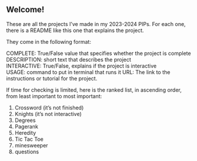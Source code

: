 ## Welcome!  
  
These are all the projects I’ve made in my 2023-2024 PIPs. For each one,
there is a README like this one that explains the project.  
  
They come in the following format:  
  
COMPLETE: True/False value that specifies whether the project is
complete  
DESCRIPTION: short text that describes the project  
INTERACTIVE: True/False, explains if the project is interactive  
USAGE: command to put in terminal that runs it
URL: The link to the instructions or tutorial for the project.  
  
If time for checking is limited, here is the ranked list, in ascending
order, from least important to most important:  
  
1. Crossword (it’s not finished)   
2. Knights (it’s not interactive)  
3. Degrees 
4. Pagerank  
5. Heredity  
6. Tic Tac Toe  
7. minesweeper  
8. questions  
